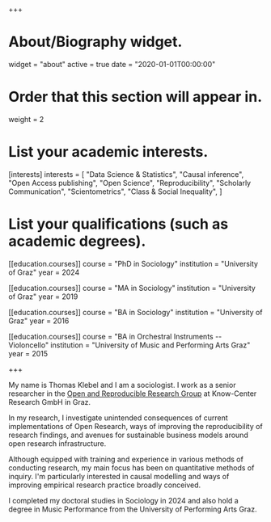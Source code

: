 +++
# About/Biography widget.
widget = "about"
active = true
date = "2020-01-01T00:00:00"

# Order that this section will appear in.
weight = 2

# List your academic interests.
[interests]
  interests = [
    "Data Science & Statistics",
    "Causal inference",
    "Open Access publishing",
    "Open Science",
    "Reproducibility",
    "Scholarly Communication",
    "Scientometrics",
    "Class & Social Inequality",
  ]

# List your qualifications (such as academic degrees).
[[education.courses]]
  course = "PhD in Sociology"
  institution = "University of Graz"
  year = 2024
  
[[education.courses]]
  course = "MA in Sociology"
  institution = "University of Graz"
  year = 2019

[[education.courses]]
  course = "BA in Sociology"
  institution = "University of Graz"
  year = 2016

[[education.courses]]
  course = "BA in Orchestral Instruments -- Violoncello"
  institution = "University of Music and Performing Arts Graz"
  year = 2015
 
+++

My name is Thomas Klebel and I am a sociologist. I work as a 
senior researcher in the 
[Open and Reproducible Research Group](https://www.tugraz.at/institute/isds/research/groups/orrg/)
at Know-Center Research GmbH in Graz.

In my research, I investigate unintended consequences of current implementations of Open Research, ways of improving the reproducibility of research findings, and avenues for sustainable business models around open research infrastructure.

Although equipped with training and experience in various methods of conducting research, my main focus has been on quantitative methods of inquiry. I'm particularly interested in causal modelling and ways of improving empirical research practice broadly conceived. 

I completed my doctoral studies in Sociology in 2024 and also hold a degree in Music Performance from the University of Performing Arts Graz. <a rel="me" href="https://scicomm.xyz/@tklebel"></a>
